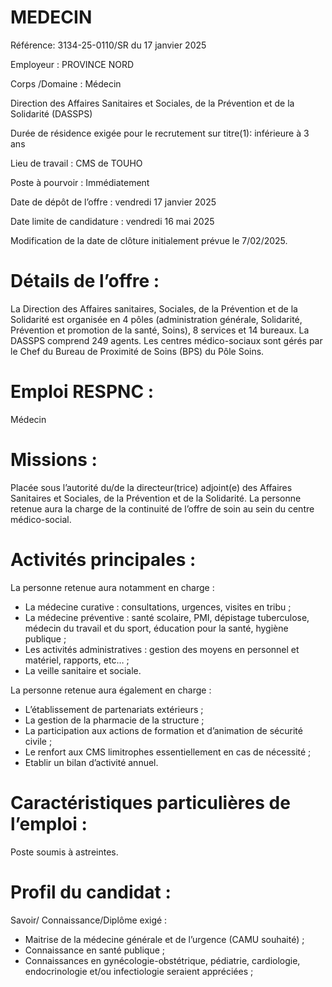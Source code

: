 # MEDECIN

Référence: 3134-25-0110/SR du 17 janvier 2025

Employeur : PROVINCE NORD

Corps /Domaine : Médecin

Direction des Affaires Sanitaires et Sociales, de la Prévention et de la Solidarité (DASSPS)

Durée de résidence exigée pour le recrutement sur titre(1): inférieure à 3 ans

Lieu de travail : CMS de TOUHO

Poste à pourvoir : Immédiatement

Date de dépôt de l’offre : vendredi 17 janvier 2025

Date limite de candidature : vendredi 16 mai 2025

Modification de la date de clôture initialement prévue le 7/02/2025.

# Détails de l’offre :

La Direction des Affaires sanitaires, Sociales, de la Prévention et de la Solidarité est organisée en 4 pôles (administration générale, Solidarité, Prévention et promotion de la santé, Soins), 8 services et 14 bureaux. La DASSPS comprend 249 agents. Les centres médico-sociaux sont gérés par le Chef du Bureau de Proximité de Soins (BPS) du Pôle Soins.

# Emploi RESPNC :

Médecin

# Missions :

Placée sous l’autorité du/de la directeur(trice) adjoint(e) des Affaires Sanitaires et Sociales, de la Prévention et de la Solidarité. La personne retenue aura la charge de la continuité de l’offre de soin au sein du centre médico-social.

# Activités principales :

La personne retenue aura notamment en charge :

- La médecine curative : consultations, urgences, visites en tribu ;
- La médecine préventive : santé scolaire, PMI, dépistage tuberculose, médecin du travail et du sport, éducation pour la santé, hygiène publique ;
- Les activités administratives : gestion des moyens en personnel et matériel, rapports, etc… ;
- La veille sanitaire et sociale.

La personne retenue aura également en charge :

- L’établissement de partenariats extérieurs ;
- La gestion de la pharmacie de la structure ;
- La participation aux actions de formation et d’animation de sécurité civile ;
- Le renfort aux CMS limitrophes essentiellement en cas de nécessité ;
- Etablir un bilan d’activité annuel.

# Caractéristiques particulières de l’emploi :

Poste soumis à astreintes.

# Profil du candidat :

Savoir/ Connaissance/Diplôme exigé :

- Maitrise de la médecine générale et de l’urgence (CAMU souhaité) ;
- Connaissance en santé publique ;
- Connaissances en gynécologie-obstétrique, pédiatrie, cardiologie, endocrinologie et/ou infectiologie seraient appréciées ;